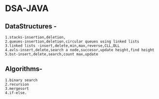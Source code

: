 # DSA-JAVA

## DataStructures -
	1.stacks-insertion,deletion,
	2.queues-insertion,deletion,circular queues using linked lists
	3.linked lists -insert,delete,min,max,reverse,CLL,DLL
	4.avls-insert,delete,search a node,succesor,update height,find height
	5.bst-insert,delete,search,count max,update

## Algorithms-
	1.binary search
	2.recursion
	3.mergesort
	4.if-else.

